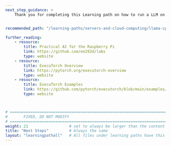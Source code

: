 ```yaml
---
next_step_guidance: >
    Thank you for completing this Learning path on how to run a LLM on a Raspberry Pi 5 using Arm servers. You might be interested in learning how to run the same model in the cloud.


recommended_path: "/learning-paths/servers-and-cloud-computing/llama-cpu/"

further_reading:
    - resource:
        title: Practical AI for the Raspberry Pi
        link: https://github.com/ee292d/labs
        type: website
    - resource:
        title: ExecuTorch Overview
        link: https://pytorch.org/executorch-overview
        type: website
    - resource:
        title: ExecuTorch Examples
        link: https://github.com/pytorch/executorch/blob/main/examples/README.md
        type: website



# ================================================================================
#       FIXED, DO NOT MODIFY
# ================================================================================
weight: 21                  # set to always be larger than the content in this path, and one more than 'review'
title: "Next Steps"         # Always the same
layout: "learningpathall"   # All files under learning paths have this same wrapper
---
```

